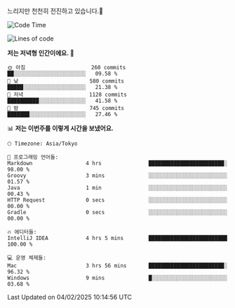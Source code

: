 느리지만 천천히 전진하고 있습니다.🐢

<!--START_SECTION:waka-->
![Code Time](http://img.shields.io/badge/Code%20Time-1%2C521%20hrs%2052%20mins-blue)

![Lines of code](https://img.shields.io/badge/%EC%A0%80%EB%8A%94%20%EC%97%AC%ED%83%9C%EA%B9%8C%EC%A7%80%20-916.3%20thousand%20%EC%A4%84%EC%9D%98%20%EC%BD%94%EB%93%9C%EB%A5%BC%20%EC%9E%91%EC%84%B1%ED%96%88%EC%96%B4%EC%9A%94.-blue)

**저는 저녁형 인간이에요. 🦉** 

```text
🌞 아침                     260 commits         ██░░░░░░░░░░░░░░░░░░░░░░░   09.58 % 
🌆 낮　                     580 commits         █████░░░░░░░░░░░░░░░░░░░░   21.38 % 
🌃 저녁                     1128 commits        ██████████░░░░░░░░░░░░░░░   41.58 % 
🌙 밤　                     745 commits         ███████░░░░░░░░░░░░░░░░░░   27.46 % 
```


📊 **저는 이번주를 이렇게 시간을 보냈어요.** 

```text
🕑︎ Timezone: Asia/Tokyo

💬 프로그래밍 언어들: 
Markdown                 4 hrs               ████████████████████████░   98.00 % 
Groovy                   3 mins              ░░░░░░░░░░░░░░░░░░░░░░░░░   01.57 % 
Java                     1 min               ░░░░░░░░░░░░░░░░░░░░░░░░░   00.43 % 
HTTP Request             0 secs              ░░░░░░░░░░░░░░░░░░░░░░░░░   00.00 % 
Gradle                   0 secs              ░░░░░░░░░░░░░░░░░░░░░░░░░   00.00 % 

🔥 에디터들: 
IntelliJ IDEA            4 hrs 5 mins        █████████████████████████   100.00 % 

💻 운영 체제들: 
Mac                      3 hrs 56 mins       ████████████████████████░   96.32 % 
Windows                  9 mins              █░░░░░░░░░░░░░░░░░░░░░░░░   03.68 % 
```


 Last Updated on 04/02/2025 10:14:56 UTC
<!--END_SECTION:waka-->
